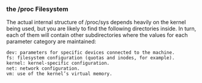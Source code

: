 ### the /proc Filesystem

The actual internal structure of /proc/sys depends heavily on the kernel being used, but you are likely to find the following directories inside. In turn, each of them will contain other subdirectories where the values for each parameter category are maintained:

    dev: parameters for specific devices connected to the machine.
    fs: filesystem configuration (quotas and inodes, for example).
    kernel: kernel-specific configuration.
    net: network configuration.
    vm: use of the kernel’s virtual memory.
